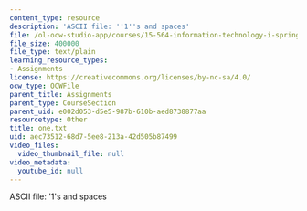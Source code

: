 ```yaml
---
content_type: resource
description: 'ASCII file: ''1''s and spaces'
file: /ol-ocw-studio-app/courses/15-564-information-technology-i-spring-2003/aec7351268d75ee8213a42d505b87499_one.txt
file_size: 400000
file_type: text/plain
learning_resource_types:
- Assignments
license: https://creativecommons.org/licenses/by-nc-sa/4.0/
ocw_type: OCWFile
parent_title: Assignments
parent_type: CourseSection
parent_uid: e002d053-d5e5-987b-610b-aed8738877aa
resourcetype: Other
title: one.txt
uid: aec73512-68d7-5ee8-213a-42d505b87499
video_files:
  video_thumbnail_file: null
video_metadata:
  youtube_id: null
---
```

ASCII file: '1's and spaces